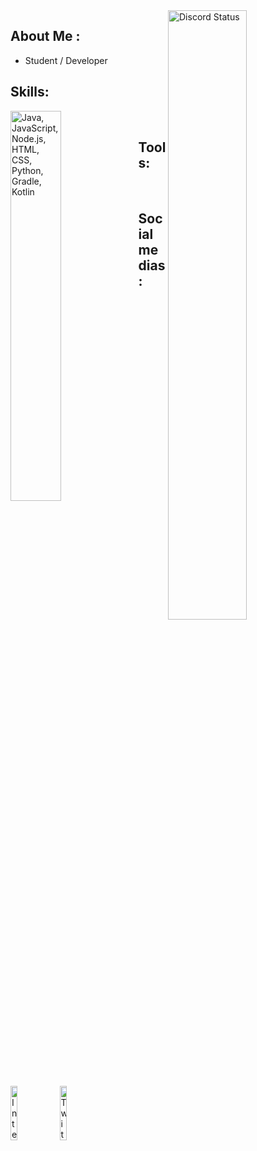 <a href="https://discord.com/users/384787216863330305" target="_blank">
	<img width="50%" align="right" alt="Discord Status" src="https://lanyard.cnrad.dev/api/384787216863330305?bg=1f1f1f&borderRadius=10px">
</a>

## About Me :

  - Student / Developer

## Skills:
  <a href="https://skillicons.dev">
    <img width="40%" align="left" src="https://skillicons.dev/icons?i=java,js,nodejs,html,css,py,gradle,kotlin" alt="Java, JavaScript, Node.js, HTML, CSS, Python, Gradle, Kotlin">
  </a><br>

## Tools:
  <a href="https://skillicons.dev">
    <img width="15%" align="left" src="https://skillicons.dev/icons?i=idea,vscode," alt="IntelliJ IDEA, Visual Studio Code">
  </a><br>

## Social medias:
  <a href="https://skillicons.dev">
    <img width="15%" align="left" src="https://skillicons.dev/icons?i=twitter,instagram,discord" alt="Twitter, Instagram, Discord">
  </a>
